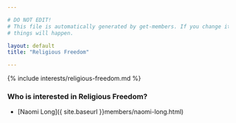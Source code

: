 ```yaml
---

# DO NOT EDIT!
# This file is automatically generated by get-members. If you change it, bad
# things will happen.

layout: default
title: "Religious Freedom"

---
```


{% include interests/religious-freedom.md %}

### Who is interested in Religious Freedom?


* [Naomi Long]({ site.baseurl }}members/naomi-long.html)

